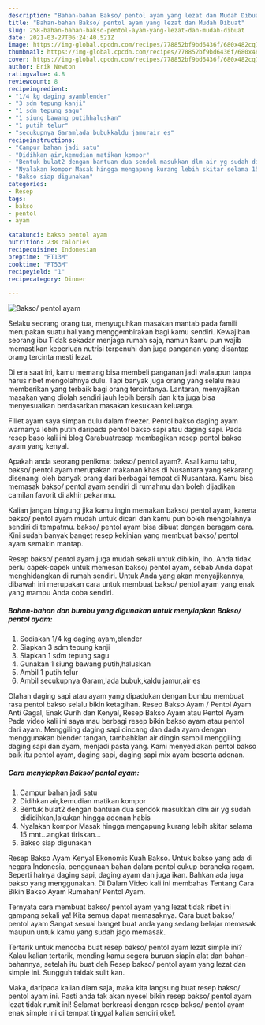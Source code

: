 ```yaml
---
description: "Bahan-bahan Bakso/ pentol ayam yang lezat dan Mudah Dibuat"
title: "Bahan-bahan Bakso/ pentol ayam yang lezat dan Mudah Dibuat"
slug: 258-bahan-bahan-bakso-pentol-ayam-yang-lezat-dan-mudah-dibuat
date: 2021-03-27T06:24:40.521Z
image: https://img-global.cpcdn.com/recipes/778852bf9bd6436f/680x482cq70/bakso-pentol-ayam-foto-resep-utama.jpg
thumbnail: https://img-global.cpcdn.com/recipes/778852bf9bd6436f/680x482cq70/bakso-pentol-ayam-foto-resep-utama.jpg
cover: https://img-global.cpcdn.com/recipes/778852bf9bd6436f/680x482cq70/bakso-pentol-ayam-foto-resep-utama.jpg
author: Erik Newton
ratingvalue: 4.8
reviewcount: 8
recipeingredient:
- "1/4 kg daging ayamblender"
- "3 sdm tepung kanji"
- "1 sdm tepung sagu"
- "1 siung bawang putihhaluskan"
- "1 putih telur"
- "secukupnya Garamlada bubukkaldu jamurair es"
recipeinstructions:
- "Campur bahan jadi satu"
- "Didihkan air,kemudian matikan kompor"
- "Bentuk bulat2 dengan bantuan dua sendok masukkan dlm air yg sudah dididihkan,lakukan hingga adonan habis"
- "Nyalakan kompor Masak hingga mengapung kurang lebih skitar selama 15 mnt...angkat tiriskan..."
- "Bakso siap digunakan"
categories:
- Resep
tags:
- bakso
- pentol
- ayam

katakunci: bakso pentol ayam 
nutrition: 238 calories
recipecuisine: Indonesian
preptime: "PT13M"
cooktime: "PT53M"
recipeyield: "1"
recipecategory: Dinner

---
```



![Bakso/ pentol ayam](https://img-global.cpcdn.com/recipes/778852bf9bd6436f/680x482cq70/bakso-pentol-ayam-foto-resep-utama.jpg)

Selaku seorang orang tua, menyuguhkan masakan mantab pada famili merupakan suatu hal yang menggembirakan bagi kamu sendiri. Kewajiban seorang ibu Tidak sekadar menjaga rumah saja, namun kamu pun wajib memastikan keperluan nutrisi terpenuhi dan juga panganan yang disantap orang tercinta mesti lezat.

Di era  saat ini, kamu memang bisa membeli panganan jadi walaupun tanpa harus ribet mengolahnya dulu. Tapi banyak juga orang yang selalu mau memberikan yang terbaik bagi orang tercintanya. Lantaran, menyajikan masakan yang diolah sendiri jauh lebih bersih dan kita juga bisa menyesuaikan berdasarkan masakan kesukaan keluarga. 

Fillet ayam saya simpan dulu dalam freezer. Pentol bakso daging ayam warnanya lebih putih daripada pentol bakso sapi atau daging sapi. Pada resep baso kali ini blog Carabuatresep membagikan resep pentol bakso ayam yang kenyal.

Apakah anda seorang penikmat bakso/ pentol ayam?. Asal kamu tahu, bakso/ pentol ayam merupakan makanan khas di Nusantara yang sekarang disenangi oleh banyak orang dari berbagai tempat di Nusantara. Kamu bisa memasak bakso/ pentol ayam sendiri di rumahmu dan boleh dijadikan camilan favorit di akhir pekanmu.

Kalian jangan bingung jika kamu ingin memakan bakso/ pentol ayam, karena bakso/ pentol ayam mudah untuk dicari dan kamu pun boleh mengolahnya sendiri di tempatmu. bakso/ pentol ayam bisa dibuat dengan beragam cara. Kini sudah banyak banget resep kekinian yang membuat bakso/ pentol ayam semakin mantap.

Resep bakso/ pentol ayam juga mudah sekali untuk dibikin, lho. Anda tidak perlu capek-capek untuk memesan bakso/ pentol ayam, sebab Anda dapat menghidangkan di rumah sendiri. Untuk Anda yang akan menyajikannya, dibawah ini merupakan cara untuk membuat bakso/ pentol ayam yang enak yang mampu Anda coba sendiri.

<!--inarticleads1-->

##### Bahan-bahan dan bumbu yang digunakan untuk menyiapkan Bakso/ pentol ayam:

1. Sediakan 1/4 kg daging ayam,blender
1. Siapkan 3 sdm tepung kanji
1. Siapkan 1 sdm tepung sagu
1. Gunakan 1 siung bawang putih,haluskan
1. Ambil 1 putih telur
1. Ambil secukupnya Garam,lada bubuk,kaldu jamur,air es


Olahan daging sapi atau ayam yang dipadukan dengan bumbu membuat rasa pentol bakso selalu bikin ketagihan. Resep Bakso Ayam / Pentol Ayam Anti Gagal, Enak Gurih dan Kenyal, Resep Bakso Ayam atau Pentol Ayam Pada video kali ini saya mau berbagi resep bikin bakso ayam atau pentol dari ayam. Menggiling daging sapi cincang dan dada ayam dengan menggunakan blender tangan, tambahklan air dingin sambil menggiling daging sapi dan ayam, menjadi pasta yang. Kami menyediakan pentol bakso baik itu pentol ayam, daging sapi, daging sapi mix ayam beserta adonan. 

<!--inarticleads2-->

##### Cara menyiapkan Bakso/ pentol ayam:

1. Campur bahan jadi satu
1. Didihkan air,kemudian matikan kompor
1. Bentuk bulat2 dengan bantuan dua sendok masukkan dlm air yg sudah dididihkan,lakukan hingga adonan habis
1. Nyalakan kompor Masak hingga mengapung kurang lebih skitar selama 15 mnt...angkat tiriskan...
1. Bakso siap digunakan


Resep Bakso Ayam Kenyal Ekonomis Kuah Bakso. Untuk bakso yang ada di negara Indonesia, penggunaan bahan dalam pentol cukup beraneka ragam. Seperti halnya daging sapi, daging ayam dan juga ikan. Bahkan ada juga bakso yang menggunakan. Di Dalam Video kali ini membahas Tentang Cara Bikin Bakso Ayam Rumahan/ Pentol Ayam. 

Ternyata cara membuat bakso/ pentol ayam yang lezat tidak ribet ini gampang sekali ya! Kita semua dapat memasaknya. Cara buat bakso/ pentol ayam Sangat sesuai banget buat anda yang sedang belajar memasak maupun untuk kamu yang sudah jago memasak.

Tertarik untuk mencoba buat resep bakso/ pentol ayam lezat simple ini? Kalau kalian tertarik, mending kamu segera buruan siapin alat dan bahan-bahannya, setelah itu buat deh Resep bakso/ pentol ayam yang lezat dan simple ini. Sungguh taidak sulit kan. 

Maka, daripada kalian diam saja, maka kita langsung buat resep bakso/ pentol ayam ini. Pasti anda tak akan nyesel bikin resep bakso/ pentol ayam lezat tidak rumit ini! Selamat berkreasi dengan resep bakso/ pentol ayam enak simple ini di tempat tinggal kalian sendiri,oke!.

